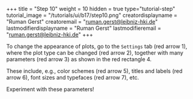 +++
title = "Step 10"
weight = 10
hidden = true
type="tutorial-step"
tutorial_image = "/tutorials/ui/b17/step10.png"
creatordisplayname = "Ruman Gerst"
creatoremail = "ruman.gerst@leibniz-hki.de"
lastmodifierdisplayname = "Ruman Gerst"
lastmodifieremail = "ruman.gerst@leibniz-hki.de"
+++

To change the appearance of plots, go to the `Settings` tab (red arrow 1), where the plot type can be changed (red arrow 2), together with many parameters (red arrow 3) as shown in the red rectangle 4. 

These include, e.g., color schemes (red arrow 5), titles and labels (red arrow 6), font sizes and typefaces (red arrow 7), etc. 

Experiment with these parameters! 